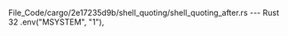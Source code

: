 File_Code/cargo/2e17235d9b/shell_quoting/shell_quoting_after.rs --- Rust
                                                                                                                                                            32             .env("MSYSTEM", "1"),

